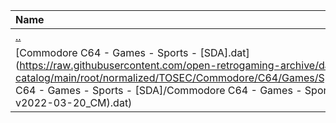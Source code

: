 |Name|Size|
|:---|---:|
|[..](../index.html)|DIR|
|[Commodore C64 - Games - Sports - [SDA].dat](https://raw.githubusercontent.com/open-retrogaming-archive/dat-catalog/main/root/normalized/TOSEC/Commodore/C64/Games/Sports/[SDA]/Commodore C64 - Games - Sports - [SDA]/Commodore C64 - Games - Sports - [SDA] (TOSEC-v2022-03-20_CM).dat)|899|
